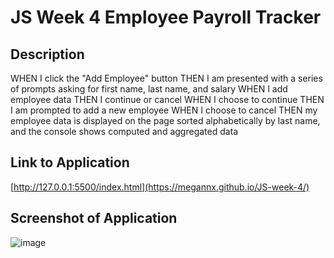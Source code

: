 # JS Week 4 Employee Payroll Tracker

## Description
WHEN I click the "Add Employee" button
THEN I am presented with a series of prompts asking for first name, last name, and salary
WHEN I add employee data
THEN I continue or cancel
WHEN I choose to continue
THEN I am prompted to add a new employee
WHEN I choose to cancel
THEN my employee data is displayed on the page sorted alphabetically by last name, and the console shows computed and aggregated data

## Link to Application

[http://127.0.0.1:5500/index.html](https://megannx.github.io/JS-week-4/)

## Screenshot of Application
![image](https://github.com/Megannx/JS-week-4/assets/170055576/c806fbf0-8dde-4e96-90c7-09b543073d08)

